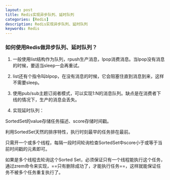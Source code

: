 ```yaml
---
layout: post
title: Redis实现异步队列、延时队列
categories: [Redis]
description: Redis实现异步队列、延时队列
keywords: Redis
---
```


### 如何使用Redis做异步队列、延时队列？

1. 一般使用list结构作为队列，rpush生产消息，lpop消费消息。当lpop没有消息的时候，要适当sleep一会再重试。

2. list还有个指令叫blpop，在没有消息的时候，它会阻塞住直到消息到来，这样不需要sleep。

3. 使用pub/sub主题订阅者模式，可以实现1:N的消息队列。缺点是在消费者下线的情况下，生产的消息会丢失。

4. 实现延时队列：

SortedSet的value存储任务描述、score存储时间戳。

利用SortedSet天然的排序特性，执行时刻最早的任务排在最前。

只需开一个或多个线程，每隔一段时间轮询检查SortedSet中score小于或等于当前时间戳的元素即可。

如果是多个线程去轮询这个Sorted Set，必须保证只有一个线程能执行这个任务，通过zrem命令来实现，==只有删除成功了，才能执行任务==，这样就能保证任务不被多个任务重复执行了。
